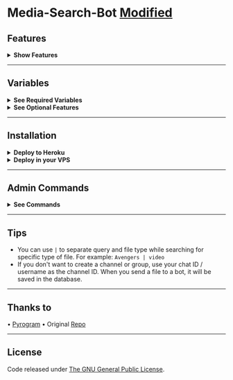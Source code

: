 # Media-Search-Bot [Modified](https://github.com/Mahesh0253/Media-Search-bot)

## Features
<details>
  <summary><b>Show Features</b></summary>
<br/>

* Imdb posters for autofilter.
* Custom captions for your files.
* Index command to index all the files in a given channel (No USER_SESSION Required).
* Ability to Index Public Channels without being admin.
* Support Auto-Filter (Both in PM and in Groups)
* Once files saved in Database , exists until you manually deletes. (No Worry if post gets deleted from source channel.)
* Added Force subscribe (Only channel subscribes can use the bot)
* Ability to restrict groups(AUTH_GROUPS)

</details>

---

## Variables
<details>
  <summary><b>See Required Variables</b></summary>
<br/>

* `BOT_TOKEN`: Create a bot using [@BotFather](https://telegram.dog/BotFather), and get the Telegram API Token.
* `API_ID`: Get this value from [telegram.org](https://my.telegram.org/apps)
* `API_HASH`: Get this value from [telegram.org](https://my.telegram.org/apps)
* `CHANNELS`: Username or ID of channel or group. Separate multiple IDs by space
* `ADMINS`: Username or ID of Admin. Separate multiple Admins by space
* `DATABASE_URI`: [mongoDB](https://www.mongodb.com) URI. Get this value from [mongoDB](https://www.mongodb.com). For more help watch this [video](https://youtu.be/nj-lJfkgb6w)
* `DATABASE_NAME`: Name of the database in [mongoDB](https://www.mongodb.com). For more help watch this [video](https://youtu.be/nj-lJfkgb6w)

</details>

<details>
  <summary><b>See Optional Features</b></summary>
<br/>
* `OMDB_API_KEY`: OMBD_API_KEY to generate imdb poster for filter results.Get it from [omdbapi.com](http://www.omdbapi.com/apikey.aspx)

* `CUSTOM_FILE_CAPTION` : A custom caption for your files. You can format it with file_name, file_size, file_caption.(supports html formating)
Example: `<b>Join [tgbotsProject](https://t.me/tgbotsProject) for more useful bots</b>\n\n<code>{file_name}</code>\nSize{file_size}\n{file_caption}.`

* `AUTH_GROUPS` : ID of groups which bot should work as autofilter, bot can only work in thease groups. If not given , bot can be used in any group.

* `COLLECTION_NAME`: Name of the collections. Defaults to Telegram_files. If you going to use same database, then use different collection name for each bot

* `CACHE_TIME`: The maximum amount of time in seconds that the result of the inline query may be cached on the server

* `USE_CAPTION_FILTER`: Whether bot should use captions to improve search results. (True/False)

* `AUTH_USERS`: Username or ID of users to give access of inline search. Separate multiple users by space. Leave it empty if you don't want to restrict bot usage.

* `AUTH_CHANNEL`: ID of channel. Without subscribing this channel users cannot use bot.

* `START_MSG`: Welcome message for start command.

</details>

---

## Installation

<details><summary><b>Deploy to Heroku</b></summary>
<p>
<br>
<a href="https://heroku.com/deploy?template=https://github.com/ZauteKm/Media-Search-Bot">
  <img src="https://www.herokucdn.com/deploy/button.svg" alt="Deploy">
</a>
</p>
</details>

<details>
  <summary><b>Deploy in your VPS</b></summary>
<br/>

```bash
# Create virtual environment
python3 -m venv env

# Activate virtual environment
env\Scripts\activate.bat # For Windows
source env/bin/activate # For Linux or MacOS

# Install Packages
pip3 install -r requirements.txt

# Edit info.py with variables as given below then run bot
python3 bot.py
```
Check [`sample_info.py`](sample_info.py) before editing [`info.py`](info.py) file

</details>

---

## Admin Commands
<details>
  <summary><b>See Commands</b></summary>
<br/>

/channel - Get basic infomation about channels
/total - Show total of saved files
/delete - Delete file from database
/index - Index all files from channel.
/logger - Get log file

</details>

---

## Tips
- You can use `|` to separate query and file type while searching for specific type of file. For example: `Avengers | video`
- If you don't want to create a channel or group, use your chat ID / username as the channel ID. When you send a file to a bot, it will be saved in the database.

---

## Thanks to 
• [Pyrogram](https://github.com/pyrogram/pyrogram)
• Original [Repo](https://github.com/Mahesh0253/Media-Search-bot)

---

## License
Code released under [The GNU General Public License](LICENSE).
